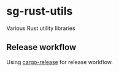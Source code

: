 # sg-rust-utils
Various Rust utility libraries

## Release workflow

Using [cargo-release](https://github.com/crate-ci/cargo-release) for release workflow.
